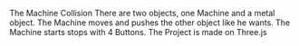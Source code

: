 The Machine Collision
There are two objects, one Machine and a metal object.
The Machine moves and pushes the other object like he wants.
The Machine starts stops with 4 Buttons.
The Project is made on Three.js
